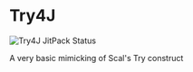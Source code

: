 # Try4J
![Try4J JitPack Status](https://jitpack.io/v/aghasemi/try4j.svg)

A very basic mimicking of Scal's Try construct
